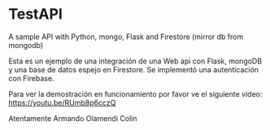 # TestAPI
A sample API with Python, mongo, Flask and Firestore (mirror db from mongodb)

Esta es un ejemplo de una integración de una Web api con Flask, mongoDB y una base de datos espejo en Firestore. Se implementó una autenticación con Firebase.

Para ver la demostración en funcionamiento por favor ve el siguiente video:
https://youtu.be/RUmb8p6cczQ

Atentamente Armando Olamendi Colin
